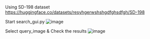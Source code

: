 Using SD-198 dataset https://huggingface.co/datasets/resyhgerwshshgdfghsdfgh/SD-198

Start search_gui.py
![image](https://github.com/user-attachments/assets/c478373e-654a-47f7-995e-1c3d17fb1349)



Select query_image & Check the results
![image](https://github.com/user-attachments/assets/92caa6e9-7be4-4af3-90f8-ef8dd3e6d2a3)
